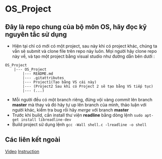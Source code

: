 # OS_Project
 
## Đây là repo chung của bộ môn OS, hãy đọc kỹ nguyên tắc sử dụng

* Hiện tại chỉ có mới có một project, sau này khi có project khác, chúng ta vẫn sẽ submit và clone file trên repo này luôn. Mọi người hãy clone repo này về, và tạo một project bằng visual studio như đường dẫn bên dưới : 
```
OS_Project
	|--- OS_Project
		|--- README.md
		|--- .gitattributes
		|--- Project1(Tạo bằng VS cái này)
		|--- (Project2 Sau khi có Project 2 sẽ tạo bằng VS tiếp tục)
		|--- (...)
```
* Mỗi người đều có một branch riêng, đừng vội vàng *commit* lên branch **master** mà thay và đó hãy tự up lên branch của mình, thảo luận với người khác, kiểm tra bug rồi hãy *merge* với branch **master**
* Trước khi build, cần install thư viện **readline** bằng dòng lệnh 
``` sudo apt-get install libreadline-dev ```
* Build project sử dụng lệnh
``` gcc -Wall shell.c -lreadline -o shell ```
## Các liên kết ngoài
[Video](https://www.youtube.com/watch?v=17rJiKRD7mg)
[Instruction](https://nsl.cs.sfu.ca/teaching/11/300/prj2_shell.html)
